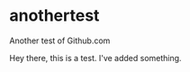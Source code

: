 anothertest
===========

Another test of Github.com

Hey there, this is a test. I've added something.